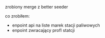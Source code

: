 zrobiony merge z better seeder

co zrobiłem:

- enpoint api na liste marek stacji paliwowych
- enpoint zwracający profl statcji
